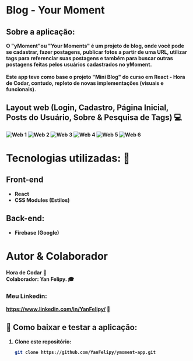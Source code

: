 # <b>Blog - Your Moment <b>

## Sobre a aplicação:

  O "yMoment"ou "Your Moments" é um projeto de blog, onde você pode se cadastrar, fazer postagens, publicar fotos a partir de uma URL, utilizar tags para referenciar suas postagens e também para buscar outras postagens feitas pelos usuários cadastrados no yMoment.
    <br><br>
    Este app teve como base o projeto "Mini Blog" do curso em React - Hora de Codar, contudo, repleto de novas implementações (visuais e funcionais).

## Layout web (Login, Cadastro, Página Inicial, Posts do Usuário, Sobre & Pesquisa de Tags) 💻
![Web 1](https://github.com/YanFelipy/ymoment-app/tree/master/src/assets/app-screenshots/tela-de-login.jpg) 
![Web 2](https://github.com/YanFelipy/ymoment-app/tree/master/src/assets/app-screenshots/tela-de-cadastro.jpg)
![Web 3](https://github.com/YanFelipy/ymoment-app/tree/master/src/assets/app-screenshots/tela-dashboard.jpg) 
![Web 4](https://github.com/YanFelipy/ymoment-app/tree/master/src/assets/app-screenshots/tela-posts-do-usuario.jpg) 
![Web 5](https://github.com/YanFelipy/ymoment-app/tree/master/src/assets/app-screenshots/tela-about.jpg) 
![Web 6](https://github.com/YanFelipy/ymoment-app/tree/master/src/assets/app-screenshots/tela-pesquisar-tags.jpg) 




# Tecnologias utilizadas: 🌌
## Front-end
- React  
- CSS Modules (Estilos)


## Back-end:
- Firebase (Google)

# Autor & Colaborador
Hora de Codar 📝 <br>
Colaborador: Yan Felipy. 🎓

### Meu Linkedin:
https://www.linkedin.com/in/YanFelipy/ 💼
  
## 🚀 Como baixar e testar a aplicação:

1. Clone este repositório:
   ```bash
   git clone https://github.com/YanFelipy/ymoment-app.git




